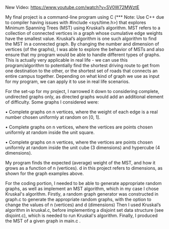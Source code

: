 New Video: https://www.youtube.com/watch?v=SV0W72MWztE

My final project is a command-line program using C (*** Note: Use C++ due to compiler having issues with #include <sys/time.h>) that explores Minimum Spanning Trees (MST) using Kruskal’s algorithm. MST refers to a collection of connected vertices in a graph whose cumulative edge weights have the smallest value. Kruskal’s algorithm is one such algorithm to find the MST in a connected graph. By changing the number and dimension of vertices (of the graphs), I was able to explore the behavior of MSTs and also ensure that my program would be able to handle different types of graphs. This is actually very applicable in real life - we can use this program/algorithm to potentially find the shortest driving route to get from one destination to the other, or the shortest set of roads that connects an entire campus together. Depending on what kind of graph we use as input for my program, we can apply it to use in real life scenarios.

For the set-up for my project, I narrowed it down to considering complete, undirected graphs only, as directed graphs would add an additional element of difficulty. Some graphs I considered were:

• Complete graphs on n vertices, where the weight of each edge is a real number chosen uniformly at random on [0, 1].

• Complete graphs on n vertices, where the vertices are points chosen uniformly at random inside the unit square.

• Complete graphs on n vertices, where the vertices are points chosen uniformly at random inside the unit cube (3 dimensions) and hypercube (4 dimensions).

My program finds the expected (average) weight of the MST, and how it grows as a function of n (vertices). d in this project refers to dimensions, as shown for the graph examples above.

For the coding portion, I needed to be able to generate appropriate random graphs, as well as implement an MST algorithm, which in my case I chose Kruskal's algorithm. Firstly, a random graph generator was constructed in graph.c to generate the appropriate random graphs, with the option to change the values of n (vertices) and d (dimensions) Then I used Kruskal’s algorithm in kruskal.c, before implementing a disjoint set data structure (see disjoint.c), which is needed to run Kruskal's algorithm. Finally, I produced the MST of a given graph in main.c .
